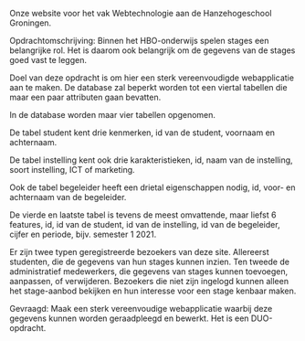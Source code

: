 Onze website voor het vak Webtechnologie aan de Hanzehogeschool Groningen.

Opdrachtomschrijving:
Binnen het HBO-onderwijs spelen stages een belangrijke rol. Het is daarom ook belangrijk om de gegevens van de stages goed vast te leggen.

Doel van deze opdracht is om hier een sterk vereenvoudigde webapplicatie aan te maken. De database zal beperkt worden tot een viertal tabellen die maar een paar attributen gaan bevatten.

In de database worden maar vier tabellen opgenomen.

De tabel student kent drie kenmerken, id van de student, voornaam en achternaam.

De tabel instelling kent ook drie karakteristieken, id, naam van de instelling, soort instelling, ICT of marketing.

Ook de tabel begeleider heeft een drietal eigenschappen nodig, id, voor- en achternaam van de begeleider.

De vierde en laatste tabel is tevens de meest omvattende, maar liefst 6 features, id, id van de student, id van de instelling, id van de begeleider, cijfer en periode, bijv. semester 1 2021.

Er zijn twee typen geregistreerde bezoekers van deze site. Allereerst studenten, die de gegevens van hun stages kunnen inzien. Ten tweede de administratief medewerkers, die gegevens van stages kunnen toevoegen, aanpassen, of verwijderen. Bezoekers die niet zijn ingelogd kunnen alleen het stage-aanbod bekijken en hun interesse voor een stage kenbaar maken.

Gevraagd:
Maak een sterk vereenvoudige webapplicatie waarbij deze gegevens kunnen worden geraadpleegd en bewerkt. Het is een DUO-opdracht.
